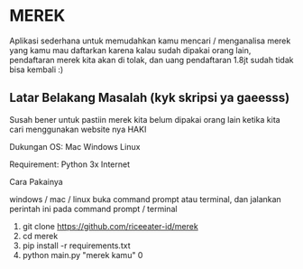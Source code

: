 # MEREK

Aplikasi sederhana untuk memudahkan kamu mencari / menganalisa merek yang kamu mau daftarkan 
karena kalau sudah dipakai orang lain, pendaftaran merek kita akan di tolak, dan 
uang pendaftaran 1.8jt  sudah tidak bisa kembali :)

Latar Belakang Masalah (kyk skripsi ya gaeesss)
-----------------------------------------------
Susah bener untuk pastiin merek kita belum dipakai orang lain ketika kita cari 
menggunakan website nya HAKI

Dukungan OS:
Mac
Windows
Linux

Requirement:
Python 3x
Internet

Cara Pakainya

windows / mac / linux
buka command prompt atau terminal, dan jalankan perintah ini pada command prompt / terminal

1. git clone https://github.com/riceeater-id/merek
2. cd merek
3. pip install -r requirements.txt
4. python main.py "merek kamu" 0
